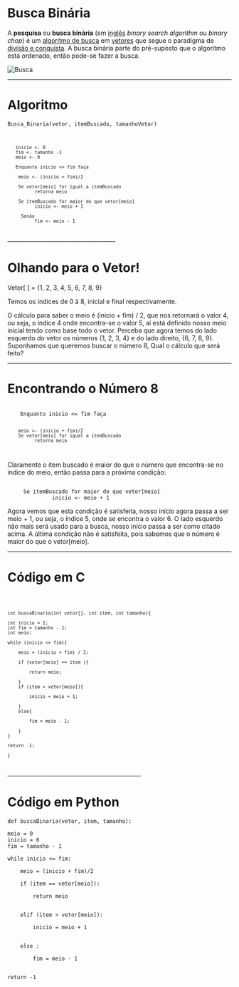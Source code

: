 # Busca Binária

A **pesquisa** ou **busca binária** (em [inglês](https://pt.wikipedia.org/wiki/L%C3%ADngua_inglesa "Língua inglesa") _binary search algorithm_ ou _binary chop_) é um [algoritmo de busca](https://pt.wikipedia.org/wiki/Algoritmo_de_busca "Algoritmo de busca") em [vetores](https://pt.wikipedia.org/wiki/Vetor "Vetor") que segue o paradigma de [divisão e conquista](https://pt.wikipedia.org/wiki/Divis%C3%A3o_e_conquista "Divisão e conquista"). 
A busca binária parte do pré-suposto que o algoritmo está ordenado, então pode-se fazer a busca.

![Busca](https://ds055uzetaobb.cloudfront.net/image_optimizer/717403b1368376cb6f915e6b4beeb3a7ad54105e.gif)
__________________________________________________

# Algoritmo

<code>Busca_Binaria(vetor, itemBuscado, tamanhoVetor)
           
       inicio <- 0
       fim <- tamanho -1
       meio <- 0
     
       Enquanto inicio <= fim faça
       
        meio <- (inicio + fim)/2
        
        Se vetor[meio] for igual a itemBuscado
              retorna meio
         
        Se itemBuscado for maior do que vetor[meio]
              inicio <- meio + 1
        
         Senão
              fim <- meio - 1
</code>
______________________________________

# Olhando para o Vetor!

Vetor[ ] = {1, 2, 3, 4, 5, 6, 7, 8, 9}

Temos os índices de 0 à 8, inicial e final respectivamente. 

O cálculo para saber o meio é (inicio + fim) / 2, que nos retornará o valor 4, ou seja, o índice 4 onde encontra-se o valor 5,
 aí está definido nosso meio inicial tendo como base todo o vetor.
Perceba que agora temos do lado esquerdo do vetor os números {1, 2, 3, 4} e do lado direito, {6, 7, 8, 9}. 
Suponhamos que queremos buscar o número 8, Qual o cálculo que será feito?
_________________________________________________
# Encontrando o Número 8

<code> 
	Enquanto inicio <= fim faça
	 
        meio <- (inicio + fim)/2        
        Se vetor[meio] for igual a itemBuscado
              retorna meio
</code>
	
Claramente o item buscado é maior do que o número que encontra-se no índice do meio, então passa para a próxima condição:

<code>
	 Se itemBuscado for maior do que vetor[meio]
              inicio <- meio + 1
</code>

Agora vemos que esta condição é satisfeita, nosso início agora passa a ser meio + 1, ou seja, o índice 5, onde se encontra o valor 6. O lado esquerdo não mais será usado para a busca, nosso início passa a ser como citado acima. 
A última condição não é satisfeita, pois sabemos que o número é maior do que o vetor[meio].
______________________________________________

# Código em C

<code>

	int buscaBinaria(int vetor[], int item, int tamanho){

	int inicio = 1;
	int fim = tamanho - 1;
	int meio;

	while (inicio <= fim){
		
		meio = (inicio + fim) / 2;

		if (vetor[meio] == item ){

			return meio;
			
		}
		if (item > vetor[meio]){

			inicio = meio + 1;
			
		}
		else{

			fim = meio - 1;

		}
	}

	return -1;

	}
</code>
_______________________________________________

# Código em Python

<codigo>
	
	def buscaBinaria(vetor, item, tamanho):

	meio = 0
	inicio = 0
	fim = tamanho - 1

	while inicio <= fim:
		
		meio = (inicio + fim)/2

		if (item == vetor[meio]):			
			
			return meio
			

		elif (item > vetor[meio]):

			inicio = meio + 1
			

		else :

			fim = meio - 1
			

	return -1

</codigo>